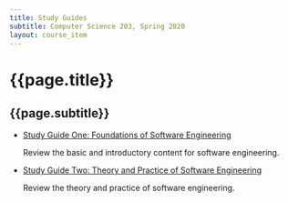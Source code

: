 ```yaml
---
title: Study Guides
subtitle: Computer Science 203, Spring 2020
layout: course_item
---
```


# {{page.title}}
## {{page.subtitle}}

<ul>

<li><a href="https://github.com/Allegheny-Computer-Science-203-S2020/cs203-S2020-sheets/releases/download/cs203S2020-sheets-11.0.0/cs203S2020_studyguide_exam01.pdf">Study Guide One: Foundations of Software Engineering</a> <p>Review the basic and introductory content for software engineering.</p>

<li><a href="https://github.com/Allegheny-Computer-Science-203-S2020/cs203-S2020-sheets/releases/download/cs203S2020-sheets-15.0.0/cs203S2020_studyguide_exam02.pdf">Study Guide Two: Theory and Practice of Software Engineering</a> <p>Review the theory and practice of software engineering.</p>

</ul>
